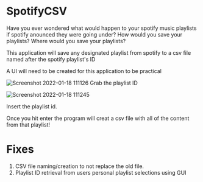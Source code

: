 # SpotifyCSV

Have you ever wondered what would happen to your spotify music playlists if spotify anounced they were going under?
How would you save your playlists? Where would you save your playlists?

This application will save any designated playlist from spotify to a csv file named after the spotify playlist's ID

A UI will need to be created for this application to be practical 

![Screenshot 2022-01-18 111126](https://user-images.githubusercontent.com/73445952/149975853-b7048413-1559-4ba4-9c23-11a992e4b8f5.png)
Grab the playlist ID


![Screenshot 2022-01-18 111245](https://user-images.githubusercontent.com/73445952/149975869-5ae46164-236b-46f5-9f64-078a8d5bb8a1.png)

Insert the playlist id.


Once you hit enter the program will creat a csv file with all of the content from that playlist!



# Fixes
1. CSV file naming/creation to not replace the old file.
2. Playlist ID retrieval from users personal playlist selections using GUI

